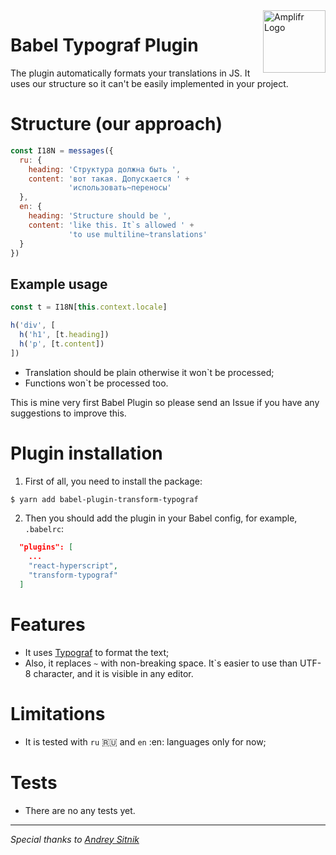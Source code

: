 <a href="https://amplifr.com/?utm_source=babel-plugin-transform-typograf">
  <img width="100" height="100" align="right"
    alt="Amplifr Logo" src="https://amplifr.com/logo.png" />
</a>

# Babel Typograf Plugin

The plugin automatically formats your translations in JS. It uses 
our structure so it can't be easily implemented in your project.

# Structure (our approach)

```js
const I18N = messages({
  ru: {
    heading: 'Структура должна быть ',
    content: 'вот такая. Допускается ' +
             'использовать~переносы'
  },
  en: {
    heading: 'Structure should be ',
    content: 'like this. It`s allowed ' +
             'to use multiline~translations'
  }
})
```

## Example usage

```js
const t = I18N[this.context.locale]

h('div', [
  h('h1', [t.heading])
  h('p', [t.content])
])
```

- Translation should be plain otherwise it won`t be processed;
- Functions won`t be processed too.

This is mine very first Babel Plugin so please send an Issue 
if you have any suggestions to improve this.

# Plugin installation

1. First of all, you need to install the package:

```bash
$ yarn add babel-plugin-transform-typograf
```

2. Then you should add the plugin in your Babel config, 
for example, `.babelrc`:

```json
  "plugins": [
    ...
    "react-hyperscript",
    "transform-typograf"
  ]
```

# Features

- It uses [Typograf](https://github.com/typograf/typograf) to format 
the text;
- Also, it replaces `~` with non-breaking space. It`s easier to use 
than UTF-8 character, and it is visible in any editor.

# Limitations

- It is tested with `ru` :ru: and `en` :en: languages only for now;

# Tests
- There are no any tests yet.


---

_Special thanks to [Andrey Sitnik](https://github.com/ai)_